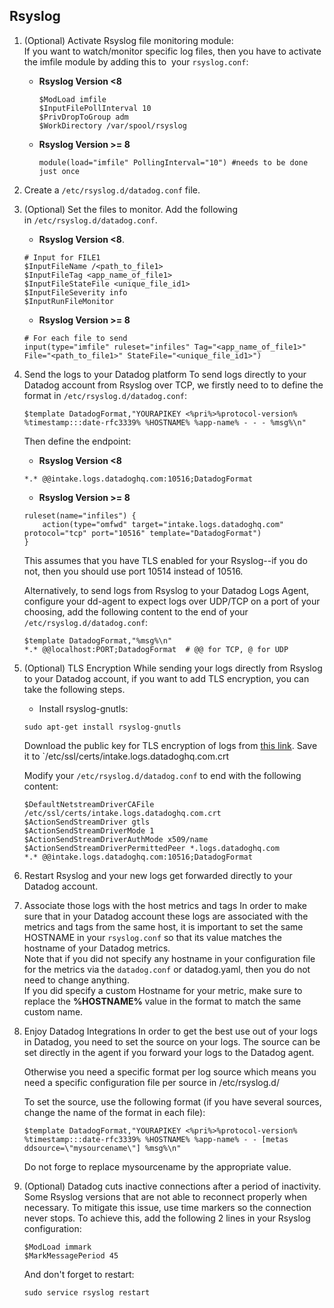 ## Rsyslog

1. (Optional) Activate Rsyslog file monitoring module:  
    If you want to watch/monitor specific log files, then you have to activate the imfile module by adding this to  your `rsyslog.conf`:

    * **Rsyslog Version <8**
        ```
        $ModLoad imfile
        $InputFilePollInterval 10
        $PrivDropToGroup adm
        $WorkDirectory /var/spool/rsyslog
        ```

    * **Rsyslog Version >= 8**
        ```
        module(load="imfile" PollingInterval="10") #needs to be done just once
        ```

2. Create a `/etc/rsyslog.d/datadog.conf` file.  
3. (Optional) Set the files to monitor. Add the following in `/etc/rsyslog.d/datadog.conf`.  
    * **Rsyslog Version <8**.  

    ```
    # Input for FILE1
    $InputFileName /<path_to_file1>
    $InputFileTag <app_name_of_file1>
    $InputFileStateFile <unique_file_id1>
    $InputFileSeverity info
    $InputRunFileMonitor
    ```
    * **Rsyslog Version >= 8**

    ```
    # For each file to send
    input(type="imfile" ruleset="infiles" Tag="<app_name_of_file1>" File="<path_to_file1>" StateFile="<unique_file_id1>")
    ```
4. Send the logs to your Datadog platform
    To send logs directly to your Datadog account from Rsyslog over TCP, we firstly need to to define the format in `/etc/rsyslog.d/datadog.conf`:

    ```
    $template DatadogFormat,"YOURAPIKEY <%pri%>%protocol-version% %timestamp:::date-rfc3339% %HOSTNAME% %app-name% - - - %msg%\n"
    ```

    Then define the endpoint:
    * **Rsyslog Version <8**

    ```
    *.* @@intake.logs.datadoghq.com:10516;DatadogFormat
    ```
    * **Rsyslog Version >= 8**

    ```
    ruleset(name="infiles") {
        action(type="omfwd" target="intake.logs.datadoghq.com" protocol="tcp" port="10516" template="DatadogFormat")
    }
    ```
    This assumes that you have TLS enabled for your Rsyslog--if you do not, then you should use port 10514 instead of 10516. 

    Alternatively, to send logs from Rsyslog to your Datadog Logs Agent, configure your dd-agent to expect logs over UDP/TCP on a port of your choosing, add the following content to the end of your `/etc/rsyslog.d/datadog.conf`:
    ```
    $template DatadogFormat,"%msg%\n"
    *.* @@localhost:PORT;DatadogFormat  # @@ for TCP, @ for UDP
    ```

5. (Optional) TLS Encryption
    While sending your logs directly from Rsyslog to your Datadog account, if you want to add TLS encryption, you can take the following steps. 

    * Install rsyslog-gnutls:
     
    ```
    sudo apt-get install rsyslog-gnutls
    ```

    Download the public key for TLS encryption of logs from [this link](https://gist.githubusercontent.com/estib/8762bc1a2a5bda781a6e55cca40235f2/raw/665b6b2906a728027f508ea067f01cdf3cf72b49/intake.logs.datadoghq.com.crt). Save it to `/etc/ssl/certs/intake.logs.datadoghq.com.crt

    Modify your `/etc/rsyslog.d/datadog.conf` to end with the following content:

    ```
    $DefaultNetstreamDriverCAFile /etc/ssl/certs/intake.logs.datadoghq.com.crt
    $ActionSendStreamDriver gtls
    $ActionSendStreamDriverMode 1
    $ActionSendStreamDriverAuthMode x509/name
    $ActionSendStreamDriverPermittedPeer *.logs.datadoghq.com
    *.* @@intake.logs.datadoghq.com:10516;DatadogFormat
    ```

6. Restart Rsyslog and your new logs get forwarded directly to your Datadog account.

7. Associate those logs with the host metrics and tags
    In order to make sure that in your Datadog account these logs are associated with the metrics and tags from the same host, it is important to set the same HOSTNAME in your `rsyslog.conf` so that its value matches the hostname of your Datadog metrics.  
    Note that if you did not specify any hostname in your configuration file for the metrics via the `datadog.conf` or datadog.yaml, then you do not need to change anything.  
    If you did specify a custom Hostname for your metric, make sure to replace the **%HOSTNAME%** value in the format to match the same custom name.

8. Enjoy Datadog Integrations
    In order to get the best use out of your logs in Datadog, you need to set the source on your logs. The source can be set directly in the agent if you forward your logs to the Datadog agent.

    Otherwise you need a specific format per log source which means you need a specific configuration file per source in /etc/rsyslog.d/

    To set the source, use the following format (if you have several sources, change the name of the format in each file):

    ```
    $template DatadogFormat,"YOURAPIKEY <%pri%>%protocol-version% %timestamp:::date-rfc3339% %HOSTNAME% %app-name% - - [metas ddsource=\"mysourcename\"] %msg%\n"
    ```
    Do not forge to replace mysourcename by the appropriate value.  

9. (Optional) Datadog cuts inactive connections after a period of inactivity.  
    Some Rsyslog versions that are not able to reconnect properly when necessary. To mitigate this issue, use time markers so the connection never stops. To achieve this, add the following 2 lines in your Rsyslog configuration:   
    ```
    $ModLoad immark
    $MarkMessagePeriod 45
    ```
    And don't forget to restart:
    ```
    sudo service rsyslog restart
    ```
